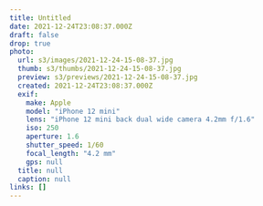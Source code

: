 ```yaml
---
title: Untitled
date: 2021-12-24T23:08:37.000Z
draft: false
drop: true
photo:
  url: s3/images/2021-12-24-15-08-37.jpg
  thumb: s3/thumbs/2021-12-24-15-08-37.jpg
  preview: s3/previews/2021-12-24-15-08-37.jpg
  created: 2021-12-24T23:08:37.000Z
  exif:
    make: Apple
    model: "iPhone 12 mini"
    lens: "iPhone 12 mini back dual wide camera 4.2mm f/1.6"
    iso: 250
    aperture: 1.6
    shutter_speed: 1/60
    focal_length: "4.2 mm"
    gps: null
  title: null
  caption: null
links: []
---
```

